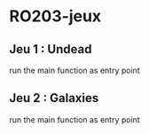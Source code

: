 # RO203-jeux

## Jeu 1 : Undead

run the main function as entry point

## Jeu 2 : Galaxies

run the main function as entry point

